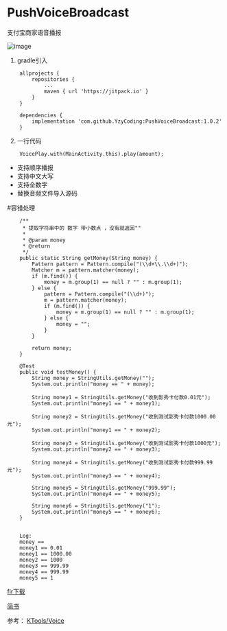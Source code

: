# PushVoiceBroadcast
支付宝商家语音播报

![image](https://github.com/YzyCoding/PushVoiceBroadcast/blob/master/image/jianshu_0038.png)

1. gradle引入
```
    allprojects {
        repositories {
            ...
            maven { url 'https://jitpack.io' }
        }
    }

    dependencies {
        implementation 'com.github.YzyCoding:PushVoiceBroadcast:1.0.2'
    }
```

2. 一行代码
```
    VoicePlay.with(MainActivity.this).play(amount);
```

* 支持顺序播报
* 支持中文大写
* 支持全数字
* 替换音频文件导入源码

#容错处理
```aidl
    /**
     * 提取字符串中的 数字 带小数点 ，没有就返回""
     *
     * @param money
     * @return
     */
    public static String getMoney(String money) {
        Pattern pattern = Pattern.compile("(\\d+\\.\\d+)");
        Matcher m = pattern.matcher(money);
        if (m.find()) {
            money = m.group(1) == null ? "" : m.group(1);
        } else {
            pattern = Pattern.compile("(\\d+)");
            m = pattern.matcher(money);
            if (m.find()) {
                money = m.group(1) == null ? "" : m.group(1);
            } else {
                money = "";
            }
        }

        return money;
    }
```

```aidl
    @Test
    public void testMoney() {
        String money = StringUtils.getMoney("");
        System.out.println("money == " + money);

        String money1 = StringUtils.getMoney("收到影秀卡付款0.01元");
        System.out.println("money1 == " + money1);

        String money2 = StringUtils.getMoney("收到测试影秀卡付款1000.00元");
        System.out.println("money1 == " + money2);

        String money3 = StringUtils.getMoney("收到测试影秀卡付款1000元");
        System.out.println("money2 == " + money3);

        String money4 = StringUtils.getMoney("收到测试影秀卡付款999.99元");
        System.out.println("money3 == " + money4);

        String money5 = StringUtils.getMoney("999.99");
        System.out.println("money4 == " + money5);

        String money6 = StringUtils.getMoney("1");
        System.out.println("money5 == " + money6);
    }
    
    
    Log:
    money == 
    money1 == 0.01
    money1 == 1000.00
    money2 == 1000
    money3 == 999.99
    money4 == 999.99
    money5 == 1
```


[fir下载](https://fir.im/gl7q)

[简书](https://www.jianshu.com/p/62e6382c610b)


参考：
[KTools/Voice](https://github.com/jiangkang/KTools/blob/master/app/src/main/java/com/jiangkang/ktools/audio/VoiceSpeaker.java)

